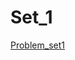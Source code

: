 # Set_1
[Problem_set1](https://github.com/chendddong/OSSU/blob/master/Harvard_CS50_Intro/Week%201/pset1/docs.cs50.net_2017_x_psets_1_pset1.pdf)